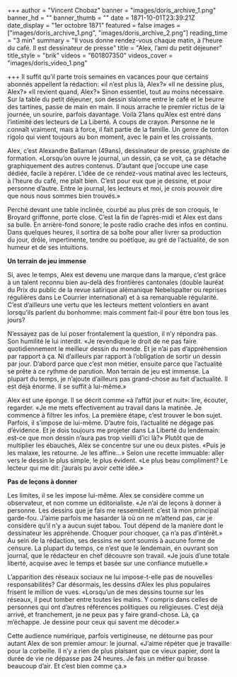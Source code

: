 +++
author = "Vincent Chobaz"
banner = "images/doris_archive_1.png"
banner_hd = ""
banner_thumb = ""
date = 1871-10-01T23:39:21Z
date_display = "1er octobre 1871"
featured = false
images = ["images/doris_archive_1.png", "images/doris_archive_2.png"]
reading_time = "3 min"
summary = "Il vous donne rendez-vous chaque matin, à l’heure du café. Il est dessinateur de presse"
title = "Alex, l’ami du petit déjeuner"
title_style = "brik"
videos = "601807350"
videos_cover = "images/doris_video_1.png"

+++
Il suffit qu’il parte trois semaines en vacances pour que certains abonnés appellent la rédaction: «il n’est plus là, Alex?» «Il ne dessine plus, Alex?» «Il revient quand, Alex?» Sinon essentiel, tout au moins nécessaire. Sur la table du petit déjeuner, son dessin slalome entre le café et le beurre des tartines, passe de main en main. Il nous arrache le premier rictus de la journée, un sourire, parfois davantage. Voilà 21ans qu’Alex est entré dans l’intimité des lecteurs de La Liberté. A coups de crayon. Personne ne le connaît vraiment, mais à force, il fait partie de la famille. Un genre de tonton rigolo qui vient toujours au bon moment, avec le pain et les croissants.

Alex, c’est Alexandre Ballaman (49ans), dessinateur de presse, graphiste de formation. «Lorsqu’on ouvre le journal, un dessin, ça se voit, ça se détache graphiquement des autres contenus. D’autant que j’occupe une case dédiée, facile à repérer. L’idée de ce rendez-vous matinal avec les lecteurs, à l’heure du café, me plaît bien. C’est pour eux que je dessine, et pour personne d’autre. Entre le journal, les lecteurs et moi, je crois pouvoir dire que nous nous sommes bien trouvés.»

Perché devant une table inclinée, courbé au plus près de son croquis, le Broyard griffonne, porte close. C’est la fin de l’après-midi et Alex est dans sa bulle. En arrière-fond sonore, le poste radio crache des infos en continu. Dans quelques heures, il sortira de sa boîte pour aller livrer sa production du jour, drôle, impertinente, tendre ou poétique, au gré de l’actualité, de son humeur et de ses intuitions.

**Un terrain de jeu immense**

Si, avec le temps, Alex est devenu une marque dans la marque, c’est grâce à un talent reconnu bien au-delà des frontières cantonales (double lauréat du Prix du public de la revue satirique alémanique Nebelspalter ou reprises régulières dans Le Courrier international) et à sa remarquable régularité. C’est d’ailleurs une vertu que les lecteurs mettent volontiers en avant lorsqu’ils parlent du bonhomme: mais comment fait-il pour être bon tous les jours?

N’essayez pas de lui poser frontalement la question, il n’y répondra pas. Son humilité le lui interdit. «Je revendique le droit de ne pas faire quotidiennement le meilleur dessin du monde. Et je n’ai pas d’appréhension par rapport à ça. Ni d’ailleurs par rapport à l’obligation de sortir un dessin par jour. D’abord parce que c’est mon métier, ensuite parce que l’actualité se prête à ce rythme de parution. Mon terrain de jeu est immense. La plupart du temps, je n’ajoute d’ailleurs pas grand-chose au fait d’actualité. Il est déjà énorme. Il se suffit à lui-même.»

Alex est une éponge. Il se décrit comme «à l’affût jour et nuit»: lire, écouter, regarder. «Je me mets effectivement au travail dans la matinée. Je commence à filtrer les infos. La première étape, c’est trouver le bon sujet. Parfois, il s’impose de lui-même. D’autre fois, l’actualité ne dégage pas d’évidence. Et je dois toujours me projeter dans La Liberté du lendemain: est-ce que mon dessin n’aura pas trop vieilli d’ici là?» Plutôt que de multiplier les ébauches, Alex se concentre sur une ou deux pistes. «Puis je les malaxe, les retourne. Je les affine…» Selon une recette immuable: aller vers le dessin le plus simple, le plus évident. «Le plus beau compliment? Le lecteur qui me dit: j’aurais pu avoir cette idée.»

**Pas de leçons à donner**

Les limites, il se les impose lui-même. Alex se considère comme un observateur, et non comme un éditorialiste. «Je n’ai de leçons à donner à personne. Les dessins que je fais me ressemblent: c’est là mon principal garde-fou. J’aime parfois me hasarder là où on ne m’attend pas, car je considère qu’il n’y a aucun sujet tabou. Tout dépend de la manière dont le dessinateur les appréhende. Choquer pour choquer, ça n’a pas d’intérêt.» Au sein de la rédaction, ses dessins ne sont soumis à aucune forme de censure. La plupart du temps, ce n’est que le lendemain, en ouvrant son journal, que le rédacteur en chef découvre son travail. «Je jouis d’une totale liberté, acquise avec le temps et basée sur une confiance mutuelle.»

L’apparition des réseaux sociaux ne lui impose-t-elle pas de nouvelles responsabilités? Car désormais, les dessins d’Alex les plus populaires frisent le million de vues. «Lorsqu’un de mes dessins tourne sur les réseaux, il peut tomber entre toutes les mains. Y compris dans celles de personnes qui ont d’autres références politiques ou religieuses. C’est déjà arrivé, et franchement, je ne peux pas y faire grand-chose. Là, ça m’échappe. Je dessine pour ceux qui savent me décoder.»

Cette audience numérique, parfois vertigineuse, ne détourne pas pour autant Alex de son premier amour: le journal. «J’aime répéter que je travaille pour la corbeille. Il n’y a rien de plus plaisant que ce vieux papier, dont la durée de vie ne dépasse pas 24 heures. Je fais un métier qui brasse beaucoup d’air. Et c’est bien comme ça.»